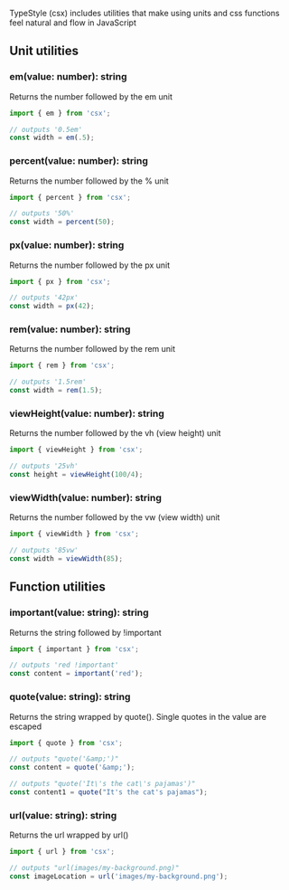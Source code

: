  TypeStyle (csx) includes utilities that make using units and css functions feel natural and flow in JavaScript

## Unit utilities

### em(value: number): string
Returns the number followed by the em unit

```typescript
import { em } from 'csx';

// outputs '0.5em'
const width = em(.5);
```

### percent(value: number): string
Returns the number followed by the % unit

```typescript
import { percent } from 'csx';

// outputs '50%'
const width = percent(50);
```

### px(value: number): string
Returns the number followed by the px unit

```typescript
import { px } from 'csx';

// outputs '42px'
const width = px(42);
```

### rem(value: number): string
Returns the number followed by the rem unit

```typescript
import { rem } from 'csx';

// outputs '1.5rem'
const width = rem(1.5);
```

### viewHeight(value: number): string
Returns the number followed by the vh (view height) unit

```typescript
import { viewHeight } from 'csx';

// outputs '25vh'
const height = viewHeight(100/4);
```

### viewWidth(value: number): string
Returns the number followed by the vw (view width) unit

```typescript
import { viewWidth } from 'csx';

// outputs '85vw'
const width = viewWidth(85);
```

## Function utilities

### important(value: string): string

Returns the string followed by !important

```typescript
import { important } from 'csx';

// outputs 'red !important'
const content = important('red');
```

### quote(value: string): string

Returns the string wrapped by quote().  Single quotes in the value are escaped 

```typescript
import { quote } from 'csx';

// outputs "quote('&amp;')"
const content = quote('&amp;');

// outputs "quote('It\'s the cat\'s pajamas')"
const content1 = quote("It's the cat's pajamas");
```

### url(value: string): string

Returns the url wrapped by url()

```typescript
import { url } from 'csx';

// outputs "url(images/my-background.png)"
const imageLocation = url('images/my-background.png');
```